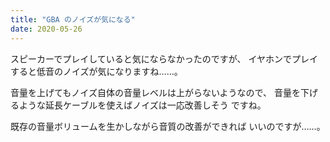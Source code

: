 ```yaml
---
title: "GBA のノイズが気になる"
date: 2020-05-26
---
```


スピーカーでプレイしていると気にならなかったのですが、
イヤホンでプレイすると低音のノイズが気になりますね……。

音量を上げてもノイズ自体の音量レベルは上がらないようなので、
音量を下げるような延長ケーブルを使えばノイズは一応改善しそう
ですね。

既存の音量ボリュームを生かしながら音質の改善ができれば
いいのですが……。

